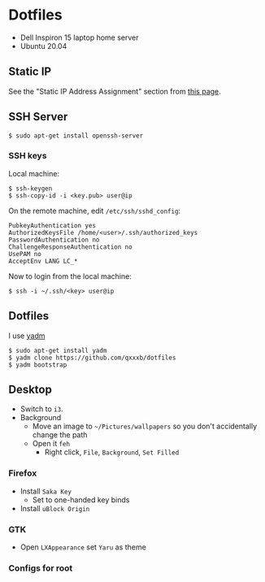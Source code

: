 # Dotfiles

- Dell Inspiron 15 laptop home server
- Ubuntu 20.04

## Static IP

See the "Static IP Address Assignment" section from
[this page](https://ubuntu.com/server/docs/network-configuration).

## SSH Server
```
$ sudo apt-get install openssh-server
```

### SSH keys

Local machine:
```
$ ssh-keygen
$ ssh-copy-id -i <key.pub> user@ip
```

On the remote machine, edit `/etc/ssh/sshd_config`:
```
PubkeyAuthentication yes
AuthorizedKeysFile /home/<user>/.ssh/authorized_keys
PasswordAuthentication no
ChallengeResponseAuthentication no
UsePAM no
AcceptEnv LANG LC_*
```

Now to login from the local machine:
```
$ ssh -i ~/.ssh/<key> user@ip
```

## Dotfiles

I use [yadm](https://yadm.io/)

```
$ sudo apt-get install yadm
$ yadm clone https://github.com/qxxxb/dotfiles
$ yadm bootstrap
```

## Desktop

- Switch to `i3`.
- Background
  - Move an image to `~/Pictures/wallpapers` so you don't accidentally change
    the path
  - Open it `feh`
      - Right click, `File`, `Background`, `Set Filled`

### Firefox

- Install `Saka Key`
  - Set to one-handed key binds
- Install `uBlock Origin`

### GTK

- Open `LXAppearance` set `Yaru` as theme

### Configs for root
